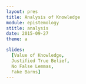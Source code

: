 ```yaml
---
layout: pres
title: Analysis of Knowledge
module: epistemology
stitle: analysis
date: 2015-09-27
theme: a

slides: 
  [Value of Knowledge, 
  Justified True Belief, 
  No False Lemmas, 
  Fake Barns]
---
```


